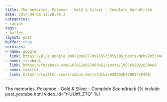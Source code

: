 ```yaml
---
title: The memories. Pokemon - Gold & Silver - Complete Soundtrack
date: 2017-04-06 11:28:40 Z
categories:
- social
tags:
- buffer
layout: post
buffer: true
services:
- name: google
  link: https://plus.google.com/106027709116533359385/posts/Nnb8ZmfJr48
- name: facebook
  link: https://facebook.com/1658129037803451/posts/1907658922850460
- name: twitter
  link: https://twitter.com/cramsan_dev/status/850052677069418496
---
```


The memories. Pokemon - Gold &amp; Silver - Complete Soundtrack
{% include post_youtube.html video_id="t-UUtff_ZTQ" %}
